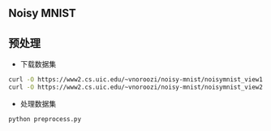 Noisy MNIST
---


## 预处理

- 下载数据集
```bash
curl -O https://www2.cs.uic.edu/~vnoroozi/noisy-mnist/noisymnist_view1.gz
curl -O https://www2.cs.uic.edu/~vnoroozi/noisy-mnist/noisymnist_view2.gz
```

- 处理数据集

```bash
python preprocess.py
```
